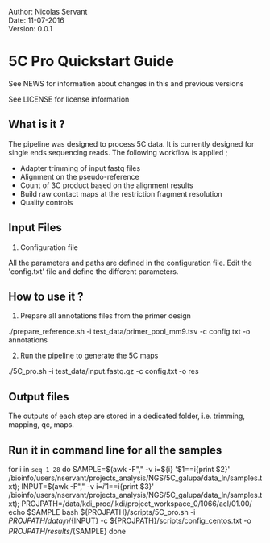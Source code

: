 Author: Nicolas Servant  
Date: 11-07-2016  
Version: 0.0.1  

# 5C Pro Quickstart Guide

<!-- This page is a quick start guide, please read the full `online manual <link>`_ for more information. -->

See NEWS for information about changes in this and previous versions

See LICENSE for license information


## What is it ?

The pipeline was designed to process 5C data. It is currently designed for single ends sequencing reads.
The following workflow is applied ;
* Adapter trimming of input fastq files
* Alignment on the pseudo-reference
* Count of 3C product based on the alignment results
* Build raw contact maps at the restriction fragment resolution
* Quality controls


## Input Files

1. Configuration file

All the parameters and paths are defined in the configuration file.
Edit the 'config.txt' file and define the different parameters.

## How to use it ?

1. Prepare all annotations files from the primer design

./prepare_reference.sh -i test_data/primer_pool_mm9.tsv -c config.txt -o annotations

2. Run the pipeline to generate the 5C maps

./5C_pro.sh -i test_data/input.fastq.gz -c config.txt -o res


## Output files

The outputs of each step are stored in a dedicated folder, i.e. trimming, mapping, qc, maps.

## Run it in command line for all the samples

for i in `seq 1 28`
do 
SAMPLE=$(awk -F"," -v i=${i} '$1==i{print $2}' /bioinfo/users/nservant/projects_analysis/NGS/5C_galupa/data_ln/samples.txt); 
INPUT=$(awk -F"," -v i=${i} '$1==i{print $3}' /bioinfo/users/nservant/projects_analysis/NGS/5C_galupa/data_ln/samples.txt); 
PROJPATH=/data/kdi_prod/.kdi/project_workspace_0/1066/acl/01.00/
echo $SAMPLE
bash ${PROJPATH}/scripts/5C_pro.sh -i ${PROJPATH}/data_ln/${INPUT} -c ${PROJPATH}/scripts/config_centos.txt -o  ${PROJPATH}/results/${SAMPLE}
done

